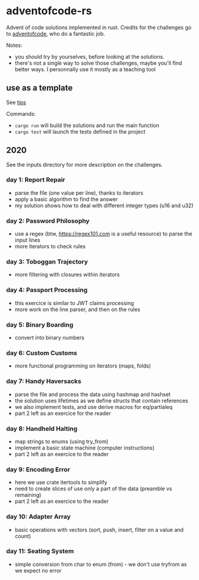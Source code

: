 # adventofcode-rs

Advent of code solutions implemented in rust.
Credits for the challenges go to [adventofcode](https://adventofcode.com/), who do a fantastic job.

Notes:

- you should try by yourselves, before looking at the solutions.
- there's not a single way to solve those challenges, maybe you'll find better ways. I personnally use it mostly as a teaching tool

## use as a template

See [tips](ARCHITECTURE.md)

Commands:

- `cargo run` will build the solutions and run the main function
- `cargo test` will launch the tests defined in the project

## 2020

See the inputs directory for more description on the challenges.

### day 1: Report Repair

- parse the file (one value per line), thanks to iterators
- apply a basic algorithm to find the answer
- my solution shows how to deal with different integer types (u16 and u32)

### day 2: Password Philosophy

- use a regex (btw, https://regex101.com is a useful resource) to parse the input lines
- more iterators to check rules

### day 3: Toboggan Trajectory

- more filtering with closures within iterators

### day 4: Passport Processing

- this exercice is similar to JWT claims processing
- more work on the line parser, and then on the rules

### day 5: Binary Boarding

- convert into binary numbers

### day 6: Custom Customs

- more functional programming on iterators (maps, folds)

### day 7: Handy Haversacks

- parse the file and process the data using hashmap and hashset
- the solution uses lifetimes as we define structs that contain references
- we also implement tests, and use derive macros for eq/partialeq
- part 2 left as an exercice for the reader

### day 8: Handheld Halting

- map strings to enums (using try_from)
- implement a basic state machine (computer instructions)
- part 2 left as an exercice to the reader

### day 9: Encoding Error

- here we use crate itertools to simplify
- need to create slices of use only a part of the data (preamble vs remaining)
- part 2 left as an exercice to the reader

### day 10: Adapter Array

- basic operations with vectors (sort, push, insert, filter on a value and count)

### day 11: Seating System

- simple conversion from char to enum (from) - we don't use tryfrom as we expect no error
